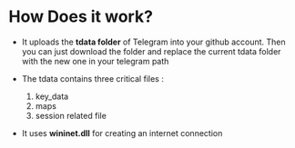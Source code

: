 # How Does it work? 
* It uploads the **tdata folder** of Telegram into your github account. Then you can just download the folder and replace the current tdata folder with the new one in your telegram path 
* The tdata contains three critical files :
  1. key_data
  2. maps
  3. session related file
  
* It uses **wininet.dll** for creating an internet connection










